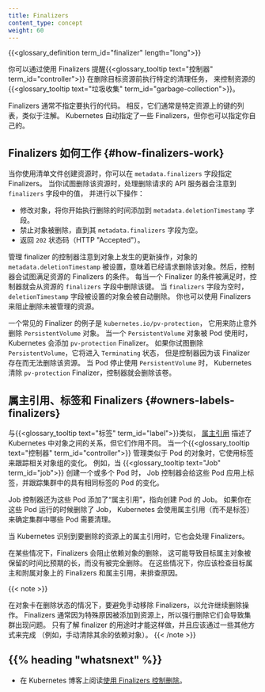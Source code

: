 ```yaml
---
title: Finalizers
content_type: concept
weight: 60
---
```


<!-- overview -->

{{<glossary_definition term_id="finalizer" length="long">}}

<!--
You can use finalizers to control {{<glossary_tooltip text="garbage collection" term_id="garbage-collection">}}
of resources by alerting {{<glossary_tooltip text="controllers" term_id="controller">}} to perform specific cleanup tasks before
deleting the target resource. 
-->
你可以通过使用 Finalizers 提醒{{<glossary_tooltip text="控制器" term_id="controller">}}
在删除目标资源前执行特定的清理任务，
来控制资源的{{<glossary_tooltip text="垃圾收集" term_id="garbage-collection">}}。

<!--
Finalizers don't usually specify the code to execute. Instead, they are
typically lists of keys on a specific resource similar to annotations.
Kubernetes specifies some finalizers automatically, but you can also specify
your own.
-->
Finalizers 通常不指定要执行的代码。
相反，它们通常是特定资源上的键的列表，类似于注解。
Kubernetes 自动指定了一些 Finalizers，但你也可以指定你自己的。

<!--
## How finalizers work

When you create a resource using a manifest file, you can specify finalizers in
the `metadata.finalizers` field. When you attempt to delete the resource, the
API server handling the delete request notices the values in the `finalizers` field
and does the following: 

  * Modifies the object to add a `metadata.deletionTimestamp` field with the
    time you started the deletion.
  * Prevents the object from being removed until its `metadata.finalizers` field is empty.
  * Returns a `202` status code (HTTP "Accepted")
-->
## Finalizers 如何工作   {#how-finalizers-work}

当你使用清单文件创建资源时，你可以在 `metadata.finalizers` 字段指定 Finalizers。
当你试图删除该资源时，处理删除请求的 API 服务器会注意到 `finalizers` 字段中的值，
并进行以下操作：

  * 修改对象，将你开始执行删除的时间添加到 `metadata.deletionTimestamp` 字段。
  * 禁止对象被删除，直到其 `metadata.finalizers` 字段为空。
  * 返回 `202` 状态码（HTTP "Accepted"）。

<!--
The controller managing that finalizer notices the update to the object setting the
`metadata.deletionTimestamp`, indicating deletion of the object has been requested.
The controller then attempts to satisfy the requirements of the finalizers
specified for that resource. Each time a finalizer condition is satisfied, the
controller removes that key from the resource's `finalizers` field. When the
`finalizers` field is emptied, an object with a `deletionTimestamp` field set
is automatically deleted. You can also use finalizers to prevent deletion of unmanaged resources.
-->
管理 finalizer 的控制器注意到对象上发生的更新操作，对象的 `metadata.deletionTimestamp`
被设置，意味着已经请求删除该对象。然后，控制器会试图满足资源的 Finalizers 的条件。
每当一个 Finalizer 的条件被满足时，控制器就会从资源的 `finalizers` 字段中删除该键。
当 `finalizers` 字段为空时，`deletionTimestamp` 字段被设置的对象会被自动删除。
你也可以使用 Finalizers 来阻止删除未被管理的资源。

<!--
A common example of a finalizer is `kubernetes.io/pv-protection`, which prevents
accidental deletion of `PersistentVolume` objects. When a `PersistentVolume`
object is in use by a Pod, Kubernetes adds the `pv-protection` finalizer. If you
try to delete the `PersistentVolume`, it enters a `Terminating` status, but the
controller can't delete it because the finalizer exists. When the Pod stops
using the `PersistentVolume`, Kubernetes clears the `pv-protection` finalizer,
and the controller deletes the volume.
-->
一个常见的 Finalizer 的例子是 `kubernetes.io/pv-protection`，
它用来防止意外删除 `PersistentVolume` 对象。
当一个 `PersistentVolume` 对象被 Pod 使用时，
Kubernetes 会添加 `pv-protection` Finalizer。
如果你试图删除 `PersistentVolume`，它将进入 `Terminating` 状态，
但是控制器因为该 Finalizer 存在而无法删除该资源。
当 Pod 停止使用 `PersistentVolume` 时，
Kubernetes 清除 `pv-protection` Finalizer，控制器就会删除该卷。

<!--
## Owner references, labels, and finalizers {#owners-labels-finalizers}

Like {{<glossary_tooltip text="labels" term_id="label">}},
[owner references](/docs/concepts/overview/working-with-objects/owners-dependents/)
describe the relationships between objects in Kubernetes, but are used for a
different purpose. When a
{{<glossary_tooltip text="controller" term_id="controller">}} manages objects
like Pods, it uses labels to track changes to groups of related objects. For
example, when a {{<glossary_tooltip text="Job" term_id="job">}} creates one or
more Pods, the Job controller applies labels to those pods and tracks changes to
any Pods in the cluster with the same label.
-->
## 属主引用、标签和 Finalizers {#owners-labels-finalizers}

与{{<glossary_tooltip text="标签" term_id="label">}}类似，
[属主引用](/zh-cn/docs/concepts/overview/working-with-objects/owners-dependents/)
描述了 Kubernetes 中对象之间的关系，但它们作用不同。
当一个{{<glossary_tooltip text="控制器" term_id="controller">}}
管理类似于 Pod 的对象时，它使用标签来跟踪相关对象组的变化。
例如，当 {{<glossary_tooltip text="Job" term_id="job">}} 创建一个或多个 Pod 时，
Job 控制器会给这些 Pod 应用上标签，并跟踪集群中的具有相同标签的 Pod 的变化。

<!--
The Job controller also adds *owner references* to those Pods, pointing at the
Job that created the Pods. If you delete the Job while these Pods are running,
Kubernetes uses the owner references (not labels) to determine which Pods in the
cluster need cleanup.

Kubernetes also processes finalizers when it identifies owner references on a
resource targeted for deletion. 

In some situations, finalizers can block the deletion of dependent objects,
which can cause the targeted owner object to remain for
longer than expected without being fully deleted. In these situations, you
should check finalizers and owner references on the target owner and dependent
objects to troubleshoot the cause. 
-->
Job 控制器还为这些 Pod 添加了“属主引用”，指向创建 Pod 的 Job。
如果你在这些 Pod 运行的时候删除了 Job，
Kubernetes 会使用属主引用（而不是标签）来确定集群中哪些 Pod 需要清理。

当 Kubernetes 识别到要删除的资源上的属主引用时，它也会处理 Finalizers。

在某些情况下，Finalizers 会阻止依赖对象的删除，
这可能导致目标属主对象被保留的时间比预期的长，而没有被完全删除。
在这些情况下，你应该检查目标属主和附属对象上的 Finalizers 和属主引用，来排查原因。

{{< note >}}
<!--
In cases where objects are stuck in a deleting state, avoid manually
removing finalizers to allow deletion to continue. Finalizers are usually added
to resources for a reason, so forcefully removing them can lead to issues in
your cluster. This should only be done when the purpose of the finalizer is
understood and is accomplished in another way (for example, manually cleaning
up some dependent object).

-->
在对象卡在删除状态的情况下，要避免手动移除 Finalizers，以允许继续删除操作。
Finalizers 通常因为特殊原因被添加到资源上，所以强行删除它们会导致集群出现问题。
只有了解 finalizer 的用途时才能这样做，并且应该通过一些其他方式来完成
（例如，手动清除其余的依赖对象）。
{{< /note >}}

## {{% heading "whatsnext" %}}

<!--
* Read [Using Finalizers to Control Deletion](/blog/2021/05/14/using-finalizers-to-control-deletion/)
  on the Kubernetes blog.
-->
* 在 Kubernetes 博客上阅读[使用 Finalizers 控制删除](/blog/2021/05/14/using-finalizers-to-control-deletion/)。
